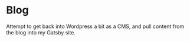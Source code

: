 # Blog

Attempt to get back into Wordpress a bit as a CMS, and pull content from the blog into my Gatsby site.
